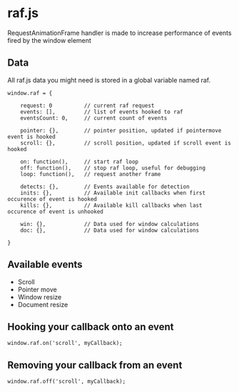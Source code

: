 # raf.js

RequestAnimationFrame handler is made to increase performance of events fired by the window element

## Data

All raf.js data you might need is stored in a global variable named raf.
	
	window.raf = {
	
		request: 0			// current raf request
		events: [], 		// list of events hooked to raf
		eventsCount: 0, 	// current count of events
		
		pointer: {},		// pointer position, updated if pointermove event is hooked
		scroll: {},			// scroll position, updated if scroll event is hooked
		
		on: function(), 	// start raf loop
		off: function(), 	// stop raf loop, useful for debugging
		loop: function(), 	// request another frame 
		
		detects: {},		// Events available for detection
		inits: {}, 			// Available init callbacks when first occurence of event is hooked
		kills: {}, 			// Available kill callbacks when last occurence of event is unhooked
		
		win: {}, 			// Data used for window calculations
		doc: {}, 			// Data used for window calculations
		
	}

## Available events

- Scroll
- Pointer move
- Window resize
- Document resize

## Hooking your callback onto an event

	window.raf.on('scroll', myCallback); 
	
## Removing your callback from an event 

	window.raf.off('scroll', myCallback); 




